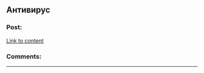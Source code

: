 ## Антивирус

### Post:

[Link to content](http://www.hyperantivirus.com/?id=gAfgf1AAEEMkgfEx)

### Comments:

---


